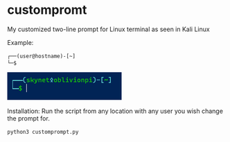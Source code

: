 # custompromt
My customized two-line prompt for Linux terminal as seen in Kali Linux

Example:
```
┌──(user@hostname)-[~]
└─$
```
![alt text](https://github.com/MarcusSkynet/customprompt/blob/main/customprompt.png?raw=true)


Installation:
Run the script from any location with any user you wish change the prompt for.
```
python3 customprompt.py
```
